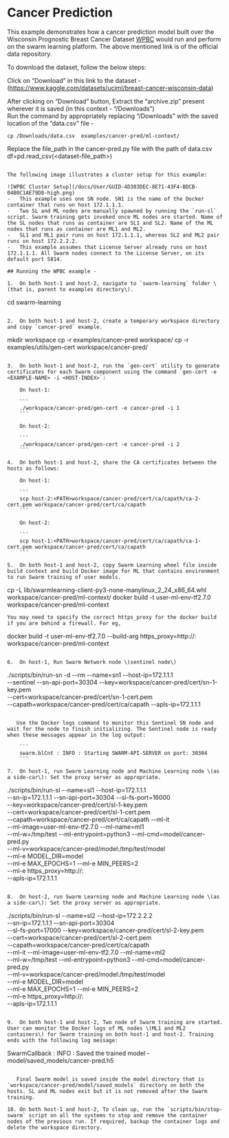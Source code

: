 # Cancer Prediction

This example demonstrates how a cancer prediction model built over the Wisconsin Prognostic Breast Cancer Dataset [WPBC](https://archive.ics.uci.edu/ml/datasets/breast+cancer+wisconsin+(Prognostic)) would run and perform on the swarm learning platform.
The above mentioned link is of the official data repository. 

To download the dataset, follow the below steps:  

Click on “Download” in this link to the dataset - (https://www.kaggle.com/datasets/uciml/breast-cancer-wisconsin-data)

After clicking on  “Download” button, Extract the “archive.zip” present wherever it is saved (in this context - “/Downloads”)  
Run the command by appropriately replacing “/Downloads” with the saved location of the “data.csv” file -   
```
cp /Downloads/data.csv  examples/cancer-pred/ml-context/  
```

Replace the file_path in the cancer-pred.py file with the path of data.csv  
df=pd.read_csv(<dataset-file_path>)  
```

The following image illustrates a cluster setup for this example:

![WPBC Cluster Setup](/docs/User/GUID-4D303DEC-8E71-43F4-BDCB-04B0C1AE79D8-high.png)
-   This example uses one SN node. SN1 is the name of the Docker container that runs on host 172.1.1.1.
-   Two SL and ML nodes are manually spawned by running the `run-sl` script. Swarm training gets invoked once ML nodes are started. Name of the SL nodes that runs as container are SL1 and SL2. Name of the ML nodes that runs as container are ML1 and ML2.
-   SL1 and ML1 pair runs on host 172.1.1.1, whereas SL2 and ML2 pair runs on host 172.2.2.2.
-   This example assumes that License Server already runs on host 172.1.1.1. All Swarm nodes connect to the License Server, on its default port 5814.

## Running the WPBC example -

1.  On both host-1 and host-2, navigate to `swarm-learning` folder \(that is, parent to examples directory\).

```
cd swarm-learning
```

2.  On both host-1 and host-2, create a temporary workspace directory and copy `cancer-pred` example.

```
mkdir workspace
cp -r examples/cancer-pred workspace/
cp -r examples/utils/gen-cert workspace/cancer-pred/
```

3.  On both host-1 and host-2, run the `gen-cert` utility to generate certificates for each Swarm component using the command `gen-cert -e <EXAMPLE-NAME> -i <HOST-INDEX>`:

    On host-1:

    ```
    ./workspace/cancer-pred/gen-cert -e cancer-pred -i 1
    ```

    On host-2:

    ```
    ./workspace/cancer-pred/gen-cert -e cancer-pred -i 2
    ```

4.  On both host-1 and host-2, share the CA certificates between the hosts as follows:

    On host-1:

    ```
    scp host-2:<PATH>workspace/cancer-pred/cert/ca/capath/ca-2-cert.pem workspace/cancer-pred/cert/ca/capath
    ```

    On host-2:

    ```
    scp host-1:<PATH>workspace/cancer-pred/cert/ca/capath/ca-1-cert.pem workspace/cancer-pred/cert/ca/capath
    ```

5.  On both host-1 and host-2, copy Swarm Learning wheel file inside build context and build Docker image for ML that contains environment to run Swarm training of user models.

```
cp -L lib/swarmlearning-client-py3-none-manylinux_2_24_x86_64.whl workspace/cancer-pred/ml-context/
docker build -t user-ml-env-tf2.7.0 workspace/cancer-pred/ml-context
```
You may need to specify the correct https_proxy for the docker build if you are behind a firewall. For eg,
``` 
docker build -t user-ml-env-tf2.7.0 --build-arg https_proxy=http://<your-proxy-server-ip>:<port> workspace/cancer-pred/ml-context
```

6.  On host-1, Run Swarm Network node \(sentinel node\)

```
./scripts/bin/run-sn -d --rm --name=sn1 --host-ip=172.1.1.1 \
--sentinel --sn-api-port=30304 --key=workspace/cancer-pred/cert/sn-1-key.pem \
--cert=workspace/cancer-pred/cert/sn-1-cert.pem \
--capath=workspace/cancer-pred/cert/ca/capath --apls-ip=172.1.1.1
```

   Use the Docker logs command to monitor this Sentinel SN node and wait for the node to finish initializing. The Sentinel node is ready when these messages appear in the log output:

    ```
    swarm.blCnt : INFO : Starting SWARM-API-SERVER on port: 30304
    ```

7.  On host-1, run Swarm Learning node and Machine Learning node \(as a side-car\): Set the proxy server as appropriate.

```
./scripts/bin/run-sl --name=sl1 --host-ip=172.1.1.1 \
--sn-ip=172.1.1.1 --sn-api-port=30304 --sl-fs-port=16000 \
--key=workspace/cancer-pred/cert/sl-1-key.pem \
--cert=workspace/cancer-pred/cert/sl-1-cert.pem \
--capath=workspace/cancer-pred/cert/ca/capath --ml-it \
--ml-image=user-ml-env-tf2.7.0 --ml-name=ml1 \
--ml-w=/tmp/test --ml-entrypoint=python3 --ml-cmd=model/cancer-pred.py \
--ml-v=workspace/cancer-pred/model:/tmp/test/model \
--ml-e MODEL_DIR=model \
--ml-e MAX_EPOCHS=1 --ml-e MIN_PEERS=2 \
--ml-e https_proxy=http://<your-proxy-server-ip>:<port-number> \
--apls-ip=172.1.1.1
```

8.  On host-2, run Swarm Learning node and Machine Learning node \(as a side-car\): Set the proxy server as appropriate.

```
./scripts/bin/run-sl --name=sl2 --host-ip=172.2.2.2 \
--sn-ip=172.1.1.1 --sn-api-port=30304 \
--sl-fs-port=17000 --key=workspace/cancer-pred/cert/sl-2-key.pem \
--cert=workspace/cancer-pred/cert/sl-2-cert.pem \
--capath=workspace/cancer-pred/cert/ca/capath \
--ml-it --ml-image=user-ml-env-tf2.7.0 --ml-name=ml2 \
--ml-w=/tmp/test --ml-entrypoint=python3 --ml-cmd=model/cancer-pred.py \
--ml-v=workspace/cancer-pred/model:/tmp/test/model \
--ml-e MODEL_DIR=model \
--ml-e MAX_EPOCHS=1 --ml-e MIN_PEERS=2 \
--ml-e https_proxy=http://<your-proxy-server-ip>:<port-number> \
--apls-ip=172.1.1.1
```

9.  On both host-1 and host-2, Two node of Swarm training are started. User can monitor the Docker logs of ML nodes \(ML1 and ML2 containers\) for Swarm training on both host-1 and host-2. Training ends with the following log message:

```
SwarmCallback : INFO : Saved the trained model - model/saved_models/cancer-pred.h5
```

   Final Swarm model is saved inside the model directory that is `workspace/cancer-pred/model/saved_models` directory on both the hosts. SL and ML nodes exit but it is not removed after the Swarm training.

10. On both host-1 and host-2, To clean up, run the `scripts/bin/stop-swarm` script on all the systems to stop and remove the container nodes of the previous run. If required, backup the container logs and delete the workspace directory.
